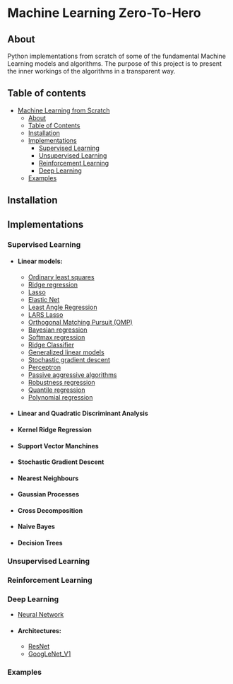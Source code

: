 # Machine Learning Zero-To-Hero

## About
Python implementations from scratch of some of the fundamental Machine Learning models and algorithms. 
The purpose of this project is to present the inner workings of the algorithms in a transparent way. 

## Table of contents
- [Machine Learning from Scratch](#machine-learning-from-scratch)
  - [About](#about)
  - [Table of Contents](#table-of-contents)
  - [Installation](#installation)
  - [Implementations](#implementations)
    - [Supervised Learning](#supervised-learning)
    - [Unsupervised Learning](#unsupervised-learning)
    - [Reinforcement Learning](#reinforcement-learning)
    - [Deep Learning](#deep-learning)
  - [Examples](#examples)

## Installation

## Implementations
### Supervised Learning
- #### Linear models:
  - [Ordinary least squares](supervised_learning/linear_models/regression)
  - [Ridge regression](supervised_learning/linear_models/regression.py)
  - [Lasso](supervised_learning/linear_models/regression.py)
  - [Elastic Net](supervised_learning/linear_models/regression.py)
  - [Least Angle Regression]()
  - [LARS Lasso]()
  - [Orthogonal Matching Pursuit (OMP)]()
  - [Bayesian regression]()
  - [Softmax regression](supervised_learning/linear_models/regression.py)
  - [Ridge Classifier](supervised_learning/linear_models/linear_classifiers.py)
  - [Generalized linear models]()
  - [Stochastic gradient descent]()
  - [Perceptron](supervised_learning/linear_models/perceptron.py)
  - [Passive aggressive algorithms]()
  - [Robustness regression]()
  - [Quantile regression]()
  - [Polynomial regression](supervised_learning/linear_models/regression.py)

- #### Linear and Quadratic Discriminant Analysis
- #### Kernel Ridge Regression
- #### Support Vector Manchines
- #### Stochastic Gradient Descent
- #### Nearest Neighbours
- #### Gaussian Processes
- #### Cross Decomposition
- #### Naive Bayes
- #### Decision Trees

[//]: # (- [Decision Forest]&#40;supervised_learning/decision_forest.py&#41;)

[//]: # (- [Decision Tree]&#40;supervised_learning/decision_tree.py&#41;)

[//]: # (- [Density Forest]&#40;supervised_learning/density_forest.py&#41;)

[//]: # (- [Density Tree]&#40;supervised_learning/density_tree.py&#41;)

[//]: # (- [Elastic Net]&#40;supervised_learning/linear_models/regression.py&#41;)

[//]: # (- [Fisher Linear Discriminant]&#40;supervised_learning/fisher_linear_discriminant.py&#41;)

[//]: # (- [Generative Classifier &#40;by Density Tree&#41;]&#40;supervised_learning/generative_classifier.py&#41;)

[//]: # (- [K Nearest Neighbors]&#40;supervised_learning/k_nearest_neighbors.py&#41;)

[//]: # (- [Linear Discriminant Analysis]&#40;supervised_learning/linear_discriminant_analysis.py&#41;)

[//]: # (- [Multilayer Perceptron]&#40;supervised_learning/multilayer_perceptron.py&#41;)

[//]: # (- [Naive Bayes]&#40;supervised_learning/naive_bayes.py&#41;)

[//]: # (- [Polynomial Regression]&#40;supervised_learning/linear_models/regression.py&#41;)

[//]: # (- [Quadratic Discriminant Analysis]&#40;supervised_learning/quadratic_discriminant_analysis.py&#41;)

[//]: # (- [Regression Tree]&#40;supervised_learning/regression_tree.py&#41;)

### Unsupervised Learning

### Reinforcement Learning

### Deep Learning

- [Neural Network](deep_learning/neural_network.py)
- #### Architectures:
  - [ResNet](deep_learning/architectures/resnet.py)
  - [GoogLeNet_V1](deep_learning/architectures/googlenet_v1.py)

[//]: # (- [Layers]&#40;deep_learning/layers.py&#41;)

[//]: # (  - Activation Layer)

[//]: # (  - Average Pooling Layer)

[//]: # (  - Constant Padding Layer)

[//]: # (  - Convolutional Layer)

[//]: # (  - Dropout Layer)

[//]: # (  - Fully-Connected &#40;Dense&#41; Layer)

[//]: # (  - Max Pooling Layer)

[//]: # (  - Zero Padding Layer)



### Examples


